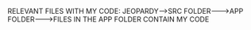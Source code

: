 RELEVANT FILES WITH MY CODE:
JEOPARDY-->SRC FOLDER--->APP FOLDER--->FILES IN THE APP FOLDER CONTAIN MY CODE
